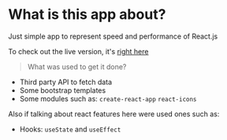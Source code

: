 # What is this app about?

Just simple app to represent speed and performance of React.js

To check out the live version, it's [right here](https://simple-tours-app-arhis.vercel.app)

> What was used to get it done?

- Third party API to fetch data
- Some bootstrap templates
- Some modules such as:
  `create-react-app`
  `react-icons`

Also if talking about react features here were used ones such as:

- Hooks: `useState` and `useEffect`
